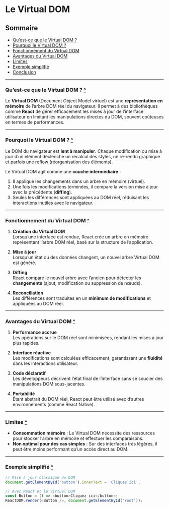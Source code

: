 # Le Virtual DOM

## Sommaire

- [Qu’est-ce que le Virtual DOM ?](#quest-ce-que-le-virtual-dom-)
- [Pourquoi le Virtual DOM ?](#pourquoi-le-virtual-dom-)
- [Fonctionnement du Virtual DOM](#fonctionnement-du-virtual-dom)
- [Avantages du Virtual DOM](#avantages-du-virtual-dom)
- [Limites](#limites)
- [Exemple simplifié](#exemple-simplifié)
- [Conclusion](#conclusion)

---

### Qu’est-ce que le Virtual DOM ? [^](#sommaire)

Le **Virtual DOM** (Document Object Model virtuel) est une **représentation en mémoire** de l’arbre DOM réel du navigateur. Il permet à des bibliothèques comme **React** de gérer efficacement les mises à jour de l’interface utilisateur en limitant les manipulations directes du DOM, souvent coûteuses en termes de performances.

---

### Pourquoi le Virtual DOM ? [^](#sommaire)

Le DOM du navigateur est **lent à manipuler**. Chaque modification ou mise à jour d’un élément déclenche un recalcul des styles, un re-rendu graphique et parfois une reflow (réorganisation des éléments).  

Le Virtual DOM agit comme une **couche intermédiaire** :  
1. Il applique les changements dans un arbre en mémoire (virtuel).  
2. Une fois les modifications terminées, il compare la version mise à jour avec la précédente (**diffing**).  
3. Seules les différences sont appliquées au DOM réel, réduisant les interactions inutiles avec le navigateur.  

---

### Fonctionnement du Virtual DOM [^](#sommaire)

1. **Création du Virtual DOM**  
   Lorsqu’une interface est rendue, React crée un arbre en mémoire représentant l’arbre DOM réel, basé sur la structure de l’application.

2. **Mise à jour**  
   Lorsqu’un état ou des données changent, un nouvel arbre Virtual DOM est généré.

3. **Diffing**  
   React compare le nouvel arbre avec l’ancien pour détecter les **changements** (ajout, modification ou suppression de nœuds).

4. **Reconciliation**  
   Les différences sont traduites en un **minimum de modifications** et appliquées au DOM réel.

---

### Avantages du Virtual DOM [^](#sommaire)

1. **Performance accrue**  
   Les opérations sur le DOM réel sont minimisées, rendant les mises à jour plus rapides.

2. **Interface réactive**  
   Les modifications sont calculées efficacement, garantissant une **fluidité** dans les interactions utilisateur.

3. **Code déclaratif**  
   Les développeurs décrivent l’état final de l’interface sans se soucier des manipulations DOM sous-jacentes.

4. **Portabilité**  
   Étant abstrait du DOM réel, React peut être utilisé avec d’autres environnements (comme React Native).

---

### Limites [^](#sommaire)

- **Consommation mémoire** : Le Virtual DOM nécessite des ressources pour stocker l’arbre en mémoire et effectuer les comparaisons.
- **Non optimal pour des cas simples** : Sur des interfaces très légères, il peut être moins performant qu’un accès direct au DOM.

---

### Exemple simplifié [^](#sommaire)

```javascript
// Mise à jour classique du DOM
document.getElementById('button').innerText = 'Cliquez ici';

// Avec React et le Virtual DOM
const Button = () => <button>Cliquez ici</button>;
ReactDOM.render(<Button />, document.getElementById('root'));